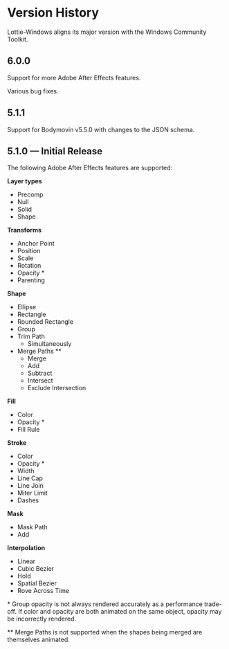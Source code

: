 # Version History

Lottie-Windows aligns its major version with the Windows Community Toolkit.

## 6.0.0

Support for more Adobe After Effects features.

Various bug fixes.

## 5.1.1

Support for Bodymovin v5.5.0 with changes to the JSON schema.

## 5.1.0 — Initial Release

The following Adobe After Effects features are supported:

**Layer types**
* Precomp
* Null
* Solid
* Shape

**Transforms**
* Anchor Point
* Position
* Scale
* Rotation
* Opacity *
* Parenting

**Shape**
* Ellipse
* Rectangle
* Rounded Rectangle
* Group
* Trim Path
    * Simultaneously
* Merge Paths **
    * Merge
    * Add
    * Subtract
    * Intersect
    * Exclude Intersection

**Fill**
* Color
* Opacity *
* Fill Rule

**Stroke**
* Color
* Opacity *
* Width
* Line Cap
* Line Join
* Miter Limit
* Dashes

**Mask**
* Mask Path
* Add

**Interpolation**
* Linear 
* Cubic Bezier
* Hold
* Spatial Bezier
* Rove Across Time


\* Group opacity is not always rendered accurately as a performance trade-off. If color and opacity are both animated on the same object, opacity may be incorrectly rendered.

\** Merge Paths is not supported when the shapes being merged are themselves animated.




